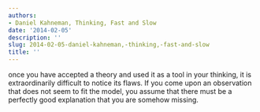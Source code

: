 ```yaml
---
authors:
- Daniel Kahneman, Thinking, Fast and Slow
date: '2014-02-05'
description: ''
slug: 2014-02-05-daniel-kahneman,-thinking,-fast-and-slow
title: ''
---
```

once you have accepted a theory and used it as a tool in your thinking, it is extraordinarily difficult to notice its flaws. If you come upon an observation that does not seem to fit the model, you assume that there must be a perfectly good explanation that you are somehow missing.



